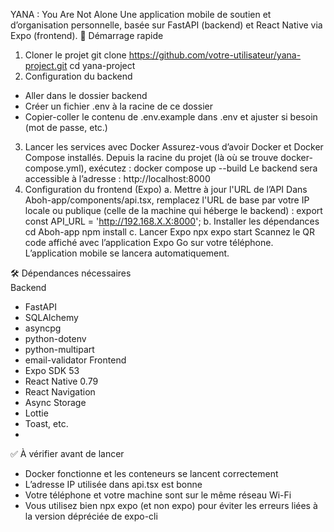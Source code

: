 YANA : You Are Not Alone
Une application mobile de soutien et d’organisation personnelle, basée sur FastAPI (backend) et React Native via Expo (frontend).
🚀 Démarrage rapide
1. Cloner le projet
  git clone https://github.com/votre-utilisateur/yana-project.git
  cd yana-project
2. Configuration du backend
  - Aller dans le dossier backend
  - Créer un fichier .env à la racine de ce dossier
  - Copier-coller le contenu de .env.example dans .env et ajuster si besoin (mot de passe, etc.)
3. Lancer les services avec Docker
  Assurez-vous d’avoir Docker et Docker Compose installés.
  Depuis la racine du projet (là où se trouve docker-compose.yml), exécutez :
  docker compose up --build
  Le backend sera accessible à l’adresse : http://localhost:8000
4. Configuration du frontend (Expo)
  a. Mettre à jour l'URL de l’API
  Dans Aboh-app/components/api.tsx, remplacez l'URL de base par votre IP locale ou publique (celle de la machine qui héberge le backend) :
  export const API_URL = 'http://192.168.X.X:8000';
  b. Installer les dépendances
  cd Aboh-app
  npm install
  c. Lancer Expo
  npx expo start
  Scannez le QR code affiché avec l’application Expo Go sur votre téléphone.
  L’application mobile se lancera automatiquement.


🛠️ Dépendances nécessaires  
  Backend
  - FastAPI
  - SQLAlchemy
  - asyncpg
  - python-dotenv
  - python-multipart
  - email-validator
  Frontend
  - Expo SDK 53
  - React Native 0.79
  - React Navigation
  - Async Storage
  - Lottie
  - Toast, etc.
  - 
  ✅ À vérifier avant de lancer
  - Docker fonctionne et les conteneurs se lancent correctement
  - L’adresse IP utilisée dans api.tsx est bonne
  - Votre téléphone et votre machine sont sur le même réseau Wi-Fi
  - Vous utilisez bien npx expo (et non expo) pour éviter les erreurs liées à la version dépréciée de expo-cli
